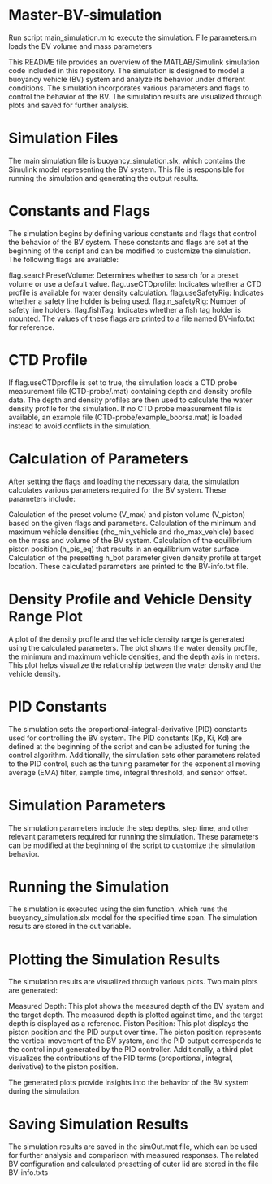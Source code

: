 # Master-BV-simulation

Run script main_simulation.m to execute the simulation.
File parameters.m loads the BV volume and mass parameters  

This README file provides an overview of the MATLAB/Simulink simulation code included in this repository. The simulation is designed to model a buoyancy vehicle (BV) system and analyze its behavior under different conditions. The simulation incorporates various parameters and flags to control the behavior of the BV. The simulation results are visualized through plots and saved for further analysis.

# Simulation Files
The main simulation file is buoyancy_simulation.slx, which contains the Simulink model representing the BV system. This file is responsible for running the simulation and generating the output results.

# Constants and Flags
The simulation begins by defining various constants and flags that control the behavior of the BV system. These constants and flags are set at the beginning of the script and can be modified to customize the simulation. The following flags are available:

flag.searchPresetVolume: Determines whether to search for a preset volume or use a default value.
flag.useCTDprofile: Indicates whether a CTD profile is available for water density calculation.
flag.useSafetyRig: Indicates whether a safety line holder is being used.
flag.n_safetyRig: Number of safety line holders.
flag.fishTag: Indicates whether a fish tag holder is mounted.
The values of these flags are printed to a file named BV-info.txt for reference.

# CTD Profile
If flag.useCTDprofile is set to true, the simulation loads a CTD probe measurement file (CTD-probe/<name of CTD file>.mat) containing depth and density profile data. The depth and density profiles are then used to calculate the water density profile for the simulation. If no CTD probe measurement file is available, an example file (CTD-probe/example_boorsa.mat) is loaded instead to avoid conflicts in the simulation.

# Calculation of Parameters
After setting the flags and loading the necessary data, the simulation calculates various parameters required for the BV system. These parameters include:

Calculation of the preset volume (V_max) and piston volume (V_piston) based on the given flags and parameters.
Calculation of the minimum and maximum vehicle densities (rho_min_vehicle and rho_max_vehicle) based on the mass and volume of the BV system.
Calculation of the equilibrium piston position (h_pis_eq) that results in an equilibrium water surface.
Calculation of the presetting h_bot parameter given density profile at target location.
These calculated parameters are printed to the BV-info.txt file.

# Density Profile and Vehicle Density Range Plot
A plot of the density profile and the vehicle density range is generated using the calculated parameters. The plot shows the water density profile, the minimum and maximum vehicle densities, and the depth axis in meters. This plot helps visualize the relationship between the water density and the vehicle density.

# PID Constants
The simulation sets the proportional-integral-derivative (PID) constants used for controlling the BV system. The PID constants (Kp, Ki, Kd) are defined at the beginning of the script and can be adjusted for tuning the control algorithm. Additionally, the simulation sets other parameters related to the PID control, such as the tuning parameter for the exponential moving average (EMA) filter, sample time, integral threshold, and sensor offset.

# Simulation Parameters
The simulation parameters include the step depths, step time, and other relevant parameters required for running the simulation. These parameters can be modified at the beginning of the script to customize the simulation behavior.

# Running the Simulation
The simulation is executed using the sim function, which runs the buoyancy_simulation.slx model for the specified time span. The simulation results are stored in the out variable.

# Plotting the Simulation Results
The simulation results are visualized through various plots. Two main plots are generated:

Measured Depth: This plot shows the measured depth of the BV system and the target depth. The measured depth is plotted against time, and the target depth is displayed as a reference.
Piston Position: This plot displays the piston position and the PID output over time. The piston position represents the vertical movement of the BV system, and the PID output corresponds to the control input generated by the PID controller.
Additionally, a third plot visualizes the contributions of the PID terms (proportional, integral, derivative) to the piston position.

The generated plots provide insights into the behavior of the BV system during the simulation.

# Saving Simulation Results
The simulation results are saved in the simOut.mat file, which can be used for further analysis and comparison with measured responses.
The related BV configuration and calculated presetting of outer lid are stored in the file BV-info.txts
